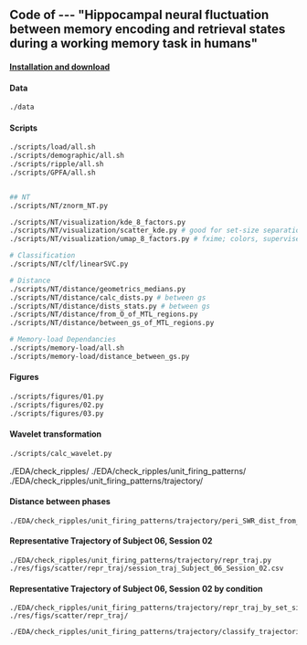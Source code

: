 ## Code of --- "Hippocampal neural fluctuation between memory encoding and retrieval states during a working memory task in humans"

#### [Installation and download](./docs/installation.md)

#### Data

``` bash
./data
```


#### Scripts
```bash
./scripts/load/all.sh
./scripts/demographic/all.sh
./scripts/ripple/all.sh
./scripts/GPFA/all.sh


## NT
./scripts/NT/znorm_NT.py

./scripts/NT/visualization/kde_8_factors.py
./scripts/NT/visualization/scatter_kde.py # good for set-size separations
./scripts/NT/visualization/umap_8_factors.py # fxime; colors, supervised

# Classification
./scripts/NT/clf/linearSVC.py

# Distance
./scripts/NT/distance/geometrics_medians.py
./scripts/NT/distance/calc_dists.py # between gs
./scripts/NT/distance/dists_stats.py # between gs
./scripts/NT/distance/from_O_of_MTL_regions.py
./scripts/NT/distance/between_gs_of_MTL_regions.py

# Memory-load Dependancies
./scripts/memory-load/all.sh
./scripts/memory-load/distance_between_gs.py
```

#### Figures

``` bash
./scripts/figures/01.py
./scripts/figures/02.py
./scripts/figures/03.py
```















#### Wavelet transformation

``` bash
./scripts/calc_wavelet.py
```









./EDA/check_ripples/
./EDA/check_ripples/unit_firing_patterns/
./EDA/check_ripples/unit_firing_patterns/trajectory/


#### Distance between phases
```
./EDA/check_ripples/unit_firing_patterns/trajectory/peri_SWR_dist_from_P_dev.py
```

#### Representative Trajectory of Subject 06, Session 02
```
./EDA/check_ripples/unit_firing_patterns/trajectory/repr_traj.py
./res/figs/scatter/repr_traj/session_traj_Subject_06_Session_02.csv
```

#### Representative Trajectory of Subject 06, Session 02 by condition
```
./EDA/check_ripples/unit_firing_patterns/trajectory/repr_traj_by_set_size_and_task_type.py 
./res/figs/scatter/repr_traj/

./EDA/check_ripples/unit_firing_patterns/trajectory/classify_trajectories.py 


```


